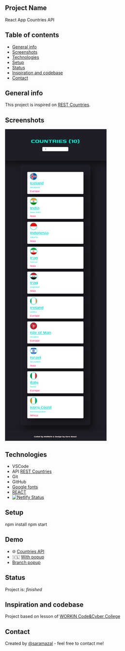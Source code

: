 

## Project Name
React App Countries API

## Table of contents
* [General info](#general-info)
* [Screenshots](#screenshots)
* [Technologies](#technologies)
* [Setup](#setup)
* [Status](#status)
* [Inspiration and codebase](#inspiration-and-codebase)
* [Contact](#contact)

## General info
This project is inspired on [REST Countries](https://restcountries.com/). 

## Screenshots
![Countries API](https://github.com/saramazal/react-app-countries-api/blob/main/Countries-API.png)

## Technologies
* VSCode
* API [REST Countries](https://restcountries.com/#api-endpoints-v3-all)
* Git
* GitHub
* [Google fonts](https://fonts.google.com/?category=Sans+Serif,Display,Monospace&preview.text=Word%20Smith&preview.text_type=custom)
* [REACT](https://reactjs.org/docs/getting-started.html/)
* [![Netlify Status](https://api.netlify.com/api/v1/badges/e570f083-523a-43aa-ad53-55fcc70a520f/deploy-status)](https://app.netlify.com/sites/mazal-countries-api/deploys)

## Setup
npm install
npm start

## Demo
* :globe_with_meridians:  [Countries API](https://mazal-countries-api.netlify.app/)
* :israel:  [With popup](https://mazal-countries-api-popup.netlify.app/)
* [Branch popup](https://github.com/saramazal/react-app-countries-api/tree/popup)


## Status
Project is:  _finished_

## Inspiration and codebase
Project based on lesson of [WORKIN Code&Cyber College](https://cyber.workin.co.il/)


## Contact 
Created by [@saramazal](https://github.com/saramazal/) - feel free to contact me!
